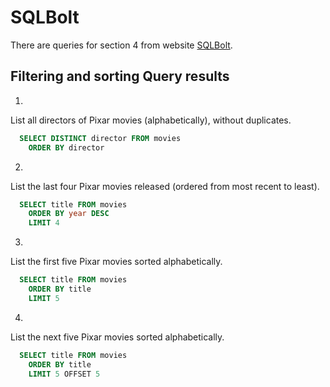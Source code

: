 # SQLBolt
There are queries for section 4 from website [SQLBolt](https://sqlbolt.com/lesson/filtering_sorting_query_results).

## Filtering and sorting Query results

1. 
List all directors of Pixar movies (alphabetically), without duplicates.
```sql
  SELECT DISTINCT director FROM movies
    ORDER BY director
```
2. 
List the last four Pixar movies released (ordered from most recent to least).
```sql
  SELECT title FROM movies
    ORDER BY year DESC
    LIMIT 4
```
3. 
List the first five Pixar movies sorted alphabetically.
```sql
  SELECT title FROM movies
    ORDER BY title
    LIMIT 5
```
4. 
List the next five Pixar movies sorted alphabetically.
```sql
  SELECT title FROM movies
    ORDER BY title
    LIMIT 5 OFFSET 5
```
